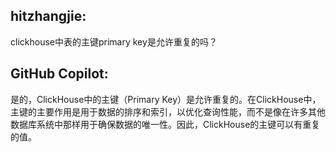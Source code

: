 hitzhangjie:
-------------------------------------------------------------------------------
clickhouse中表的主键primary key是允许重复的吗？

GitHub Copilot:
-------------------------------------------------------------------------------
是的，ClickHouse中的主键（Primary Key）是允许重复的。在ClickHouse中，主键的主要作用是用于数据的排序和索引，以优化查询性能，而不是像在许多其他数据库系统中那样用于确保数据的唯一性。因此，ClickHouse的主键可以有重复的值。
